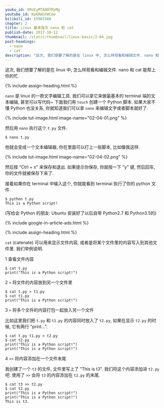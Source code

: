 ```yaml
---
youku_id: XMzEyMTA0OTMzMg
youtube_id: Kp6RAGtWCew
bilibili_id: 15981580
chapter: 2
title: Linux 基本指令 nano 和 cat
publish-date: 2017-10-12
thumbnail: /static/thumbnail/linux-basic/2-04.jpg
post-headings:
  - nano
  - cat
description: "这次, 我们想要了解的是在 linux 中, 怎么样观看和编辑文件. nano 和 cat 能帮上你的忙."
---
```



这次, 我们想要了解的是在 linux 中, 怎么样观看和编辑文件. nano 和 cat 能帮上你的忙.



{% include assign-heading.html %}


`nano` 是 linux 的一款文字编辑工具. 我们可以拿它来做最基本的 terminal 端的文本编辑, 甚至可以写代码~
下面我们用 `touch` 创建一个 Python 脚本. 如果大家不懂 Python 也没关系, 你就知道我们可以拿 `nano` 来编辑文字或者脚本就好了.

{% include tut-image.html image-name="02-04-01.png" %}

然后用 `nano` 执行这个 `t.py` 文件.

```shell
$ nano t.py
```

他就会变成一个文本编辑器, 你在里面可以打上一些脚本, 比如像我这样.

{% include tut-image.html image-name="02-04-02.png" %}

然后按 "Ctrl + x" 来保存和退出. 如果提示你保存, 你就按一下 "y" 键, 然后回车, 你的文件就被保存下来了.

接着如果你在 terminal 中输入这个, 你就能看到 terminal 执行了你的 python 文件.

```shell
$ python t.py
This is a Python script!
```

(写给会 Python 的朋友: Ubuntu 安装好了以后自带 Python2.7 和 Python3.5的)








{% include google-in-article-ads.html %}

{% include assign-heading.html %}

`cat` (catenate) 可以用来显示文件内容, 或者是将某个文件里的内容写入到其他文件里. 我们举例说明.

1 查看文件内容

```shell
$ cat t.py
print("This is a Python script!")
```

2 `>` 将文件的内容放到另一个文件里

```shell
$ cat t.py > t1.py
$ cat t1.py
print("This is a Python script!")
```

3 `>` 将多个文件的内容打包一起放入另一个文件

比如这里我们把 `t.py` 和 `t1.py` 的内容同时放入了 `t2.py`,
如果在显示 `t2.py` 的时候, 它有两行 "print...".

```shell
$ cat t.py t1.py > t2.py
$ cat t2.py
print("This is a Python script!")
print("This is a Python script!")
```

4 `>>` 将内容添加在一个文件末尾

我创建了一个 `t3` 的文件, 文件里写上了 "This is t3". 我们将这个内容添加进 `t2.py` 吧.
使用了 `>>` 会将 `t3` 的内容添加在 `t2.py` 的末尾.

```shell
$ cat t3 >> t2.py
$ cat t2.py
print("This is a Python script!")
print("This is a Python script!")
This is t3.
```


